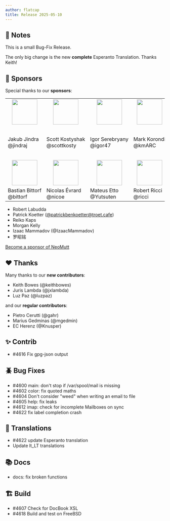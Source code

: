 ```yaml
---
author: flatcap
title: Release 2025-05-10
---
```


## :book: Notes

This is a small Bug-Fix Release.

The only big change is the new **complete** Esperanto Translation.
Thanks Keith!

## :gem: Sponsors

Special thanks to our **sponsors**:

<table>
  <tr>
    <td align="center"><a href="https://github.com/jindraj/"><img width="80" src="https://avatars.githubusercontent.com/u/1755070"></a></td>
    <td align="center"><a href="https://github.com/scottkosty/"><img width="80" src="https://avatars.githubusercontent.com/u/1149353"></a></td>
    <td align="center"><a href="https://github.com/igor47/"><img width="80" src="https://avatars.githubusercontent.com/u/200575"></a></td>
    <td align="center"><a href="https://github.com/kmARC/"><img width="80" src="https://avatars.githubusercontent.com/u/6640417"></a></td>
    <td align="left" colspan="2"><a href="https://www.blunix.com/"><img width="80" src="https://neomutt.org/images/sponsors/blunix.png"></a></td>
  </tr>
  <tr>
    <td>Jakub&nbsp;Jindra<br>@jindraj</td>
    <td>Scott&nbsp;Kostyshak<br>@scottkosty</td>
    <td>Igor&nbsp;Serebryany<br>@igor47</td>
    <td>Mark&nbsp;Korondi<br>@kmARC</td>
    <td colspan="2">Blunix&nbsp;GmbH<br><a href="https://www.blunix.com/">Linux support company<br>from Berlin, Germany</a></td>
  </tr>
  <tr>
    <td align="center"><a href="https://github.com/bittorf"><img width="80" src="https://avatars.githubusercontent.com/u/198379"></a></td>
    <td align="center"><a href="https://github.com/nicoe"><img width="80" src="https://avatars.githubusercontent.com/u/44782"></a></td>
    <td align="center"><a href="https://github.com/Yutsuten"><img width="80" src="https://avatars.githubusercontent.com/u/7322925"></a></td>
    <td align="center"><a href="https://github.com/ricci"><img width="80" src="https://avatars.githubusercontent.com/u/829847"></a></td>
    <td align="left" colspan="2"><a href="https://github.com/terminaldweller"><img width="80" src="https://avatars.githubusercontent.com/u/20871975"></a></td>
  </tr>
  <tr>
    <td>Bastian&nbsp;Bittorf<br>@bittorf</td>
    <td>Nicolas&nbsp;Évrard<br>@nicoe</td>
    <td>Mateus&nbsp;Etto<br>@Yutsuten</td>
    <td>Robert Ricci<br>@ricci</td>
    <td>Farzad Sadeghi<br>@terminaldweller</td>
  </tr>
</table>

- Robert Labudda
- Patrick Koetter ([@patrickbenkoetter@troet.cafe](https://troet.cafe/@patrickbenkoetter))
- Reiko Kaps
- Morgan Kelly
- Izaac Mammadov (@IzaacMammadov)
- 罗昭铭

[Become a sponsor of NeoMutt](https://neomutt.org/sponsor)

## :heart: Thanks

Many thanks to our **new contributors**:

- Keith Bowes (@keithbowes)
- Juris Lambda (@jxlambda)
- Luz Paz (@luzpaz)

and our **regular contributors**:
- Pietro Cerutti (@gahr)
- Marius Gedminas (@mgedmin)
- EC Herenz (@Knusper)

## :sparkles: Contrib

- #4616 Fix gpg-json output

## :beetle: Bug Fixes

- #4600 main: don't stop if /var/spool/mail is missing
- #4602 color: fix quoted maths
- #4604 Don't consider "weed" when writing an email to file
- #4605 help: fix leaks
- #4612 imap: check for incomplete Mailboxes on sync
- #4622 fix label completion crash

## :black_flag: Translations

- #4622 update Esperanto translation
- Update lt_LT translations

## :books: Docs

-  docs: fix broken functions

## :building_construction: Build

- #4607 Check for DocBook XSL
- #4618 Build and test on FreeBSD

